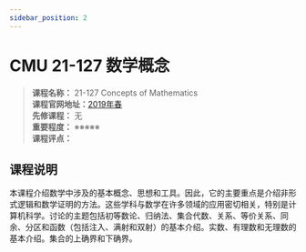 ```yaml
---
sidebar_position: 2
---
```


# CMU 21-127 数学概念

>**课程名称：** 21-127 Concepts of Mathematics      
**课程官网地址：**[2019年春](https://www.math.cmu.edu/~mradclif/teaching/127S19/syllabus.html)   
**先修课程：** 无  
**重要程度：** ※※※※※  
**课程评点：** 

## 课程说明
本课程介绍数学中涉及的基本概念、思想和工具。因此，它的主要重点是介绍非形式逻辑和数学证明的方法。这些学科与数学在许多领域的应用密切相关，特别是计算机科学。讨论的主题包括初等数论、归纳法、集合代数、关系、等价关系、同余、分区和函数（包括注入、满射和双射）的基本介绍。实数、有理数和无理数的基本介绍。集合的上确界和下确界。   








